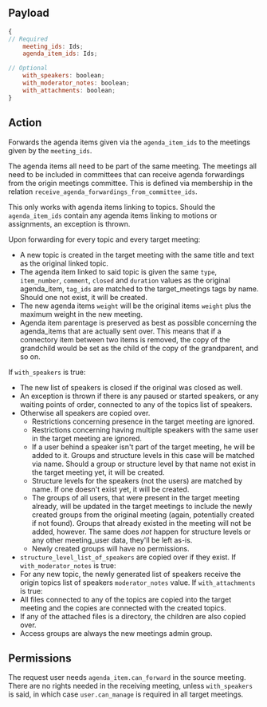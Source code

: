 ## Payload
```js
{
// Required
    meeting_ids: Ids;
    agenda_item_ids: Ids;

// Optional
    with_speakers: boolean;
    with_moderator_notes: boolean;
    with_attachments: boolean;
}
```

## Action
Forwards the agenda items given via the `agenda_item_ids` to the meetings given by the `meeting_ids`.

The agenda items all need to be part of the same meeting.
The meetings all need to be included in committees that can receive agenda forwardings from the origin meetings committee. This is defined via membership in the relation `receive_agenda_forwardings_from_committee_ids`.

This only works with agenda items linking to topics.
Should the `agenda_item_ids` contain any agenda items linking to motions or assignments, an exception is thrown.

Upon forwarding for every topic and every target meeting:
- A new topic is created in the target meeting with the same title and text as the original linked topic.
- The agenda item linked to said topic is given the same `type`, `item_number`, `comment`, `closed` and `duration` values as the original agenda_item, `tag_ids` are matched to the target_meetings tags by name. Should one not exist, it will be created.
- The new agenda items `weight` will be the original items `weight` plus the maximum weight in the new meeting.
- Agenda item parentage is preserved as best as possible concerning the agenda_items that are actually sent over. This means that if a connectory item between two items is removed, the copy of the grandchild would be set as the child of the copy of the grandparent, and so on.

If `with_speakers` is true:
- The new list of speakers is closed if the original was closed as well.
- An exception is thrown if there is any paused or started speakers, or any waiting points of order, connected to any of the topics list of speakers.
- Otherwise all speakers are copied over.
   - Restrictions concerning presence in the target meeting are ignored.
   - Restrictions concerning having multiple speakers with the same user in the target meeting are ignored.
   - If a user behind a speaker isn't part of the target meeting, he will be added to it. Groups and structure levels in this case will be matched via name. Should a group or structure level by that name not exist in the target meeting yet, it will be created.
   - Structure levels for the speakers (not the users) are matched by name. If one doesn't exist yet, it will be created.
   - The groups of all users, that were present in the target meeting already, will be updated in the target meetings to include the newly created groups from the original meeting (again, potentially created if not found). Groups that already existed in the meeting will not be added, however. The same does _not_ happen for structure levels or any other meeting_user data, they'll be left as-is.
   - Newly created groups will have no permissions.
- `structure_level_list_of_speakers` are copied over if they exist.
If `with_moderator_notes` is true:
- For any new topic, the newly generated list of speakers receive the origin topics list of speakers `moderator_notes` value.
If `with_attachments` is true:
- All files connected to any of the topics are copied into the target meeting and the copies are connected with the created topics.
- If any of the attached files is a directory, the children are also copied over.
- Access groups are always the new meetings admin group.

## Permissions
The request user needs `agenda_item.can_forward` in the source meeting. There are no rights needed in the receiving meeting, unless `with_speakers` is said, in which case `user.can_manage` is required in all target meetings.
